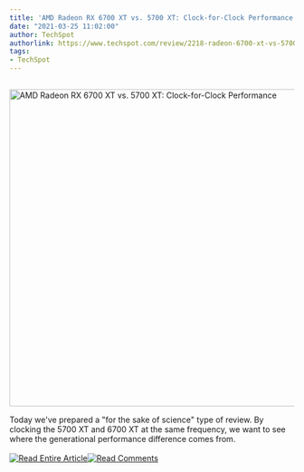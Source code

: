 ```yaml
---
title: 'AMD Radeon RX 6700 XT vs. 5700 XT: Clock-for-Clock Performance'
date: "2021-03-25 11:02:00"
author: TechSpot
authorlink: https://www.techspot.com/review/2218-radeon-6700-xt-vs-5700-xt/
tags:
- TechSpot
---
```

<a href="https://www.techspot.com/review/2218-radeon-6700-xt-vs-5700-xt/" target="_blank"><img src="https://static.techspot.com/images2/news/ts3_thumbs/2021/03/2021-03-18-ts3_thumbs-bbd.jpg" width="800" height="560" style="padding: 15px 0" title="AMD Radeon RX 6700 XT vs. 5700 XT: Clock-for-Clock Performance" /></a><br />Today we've prepared a "for the sake of science" type of review. By clocking the 5700 XT and 6700 XT at the same frequency, we want to see where the generational performance difference comes from.<br /><br /><a href="https://www.techspot.com/review/2218-radeon-6700-xt-vs-5700-xt/"><img src="https://static.techspot.com/images/rss/rss_buttons_01.png" border="0" alt="Read Entire Article" /></a><a href="https://www.techspot.com/review/2218-radeon-6700-xt-vs-5700-xt/#comments"><img src="https://static.techspot.com/images/rss/rss_buttons_02.png" border="0" alt="Read Comments" /></a><br /><br />